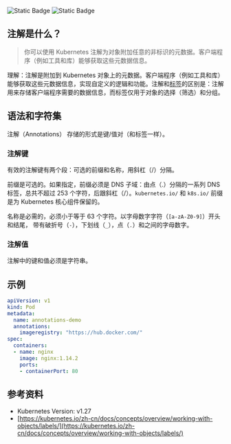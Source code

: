 ![Static Badge](https://img.shields.io/badge/kubernetes-blue) ![Static Badge](https://img.shields.io/badge/output-green)

## 注解是什么？

> 你可以使用 Kubernetes 注解为对象附加任意的非标识的元数据。客户端程序（例如工具和库）能够获取这些元数据信息。

理解：注解是附加到 Kubernetes 对象上的元数据。客户端程序（例如工具和库）能够获取这些元数据信息，实现自定义的逻辑和功能。注解和[标签](./kubernetes-标签.md)的区别是：注解用来存储客户端程序需要的数据信息，而标签仅用于对象的选择（筛选）和分组。

## 语法和字符集

注解（Annotations） 存储的形式是键/值对（和标签一样）。

### 注解键

有效的注解键有两个段：可选的前缀和名称，用斜杠（/）分隔。 

前缀是可选的。如果指定，前缀必须是 DNS 子域：由点（.）分隔的一系列 DNS 标签，总共不超过 253 个字符，后跟斜杠（/）。`kubernetes.io/` 和 `k8s.io/` 前缀是为 Kubernetes 核心组件保留的。

名称是必需的，必须小于等于 63 个字符。以字母数字字符（`[a-zA-Z0-9]`）开头和结尾， 带有破折号（`-`），下划线（`_`），点（`.`）和之间的字母数字。

### 注解值

注解中的键和值必须是字符串。

## 示例

```yaml
apiVersion: v1
kind: Pod
metadata:
  name: annotations-demo
  annotations:
    imageregistry: "https://hub.docker.com/"
spec:
  containers:
  - name: nginx
    image: nginx:1.14.2
    ports:
    - containerPort: 80
```

## 参考资料

- Kubernetes Version: v1.27
- [https://kubernetes.io/zh-cn/docs/concepts/overview/working-with-objects/labels/](https://kubernetes.io/zh-cn/docs/concepts/overview/working-with-objects/labels/)
